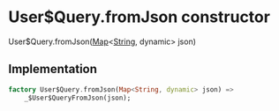 


# User$Query.fromJson constructor







User$Query.fromJson([Map](https://api.flutter.dev/flutter/dart-core/Map-class.html)&lt;[String](https://api.flutter.dev/flutter/dart-core/String-class.html), dynamic> json)





## Implementation

```dart
factory User$Query.fromJson(Map<String, dynamic> json) =>
    _$User$QueryFromJson(json);
```







